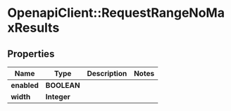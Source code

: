 # OpenapiClient::RequestRangeNoMaxResults

## Properties
Name | Type | Description | Notes
------------ | ------------- | ------------- | -------------
**enabled** | **BOOLEAN** |  | 
**width** | **Integer** |  | 



